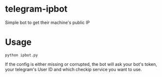 # telegram-ipbot
Simple bot to get their machine's public IP

# Usage
```
python ipbot.py
```
If the config is either missing or corrupted, the bot will ask your bot's token, your telegram's User ID and which checkip service you want to use.
